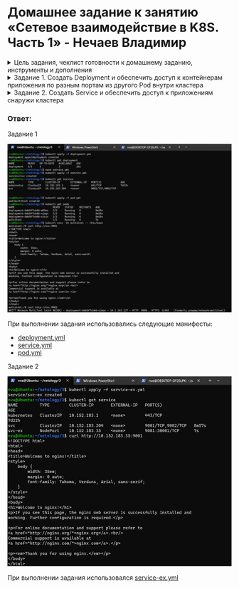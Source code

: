 # Домашнее задание к занятию «Сетевое взаимодействие в K8S. Часть 1» - Нечаев Владимир

<details>
<summary>Цель задания, чеклист готовности к домашнему заданию, инструменты и дополнения</summary>

В тестовой среде Kubernetes необходимо обеспечить доступ к приложению, установленному в предыдущем ДЗ и состоящему из двух контейнеров, по разным портам в разные контейнеры как внутри кластера, так и снаружи.

------

### Чеклист готовности к домашнему заданию

1. Установленное k8s-решение (например, MicroK8S).
2. Установленный локальный kubectl.
3. Редактор YAML-файлов с подключённым Git-репозиторием.

------

### Инструменты и дополнительные материалы, которые пригодятся для выполнения задания

1. [Описание](https://kubernetes.io/docs/concepts/workloads/controllers/deployment/) Deployment и примеры манифестов.
2. [Описание](https://kubernetes.io/docs/concepts/services-networking/service/) Описание Service.
3. [Описание](https://github.com/wbitt/Network-MultiTool) Multitool.

</details>

<details>
<summary>Задание 1. Создать Deployment и обеспечить доступ к контейнерам приложения по разным портам из другого Pod внутри кластера</summary>

1. Создать Deployment приложения, состоящего из двух контейнеров (nginx и multitool), с количеством реплик 3 шт.
2. Создать Service, который обеспечит доступ внутри кластера до контейнеров приложения из п.1 по порту 9001 — nginx 80, по 9002 — multitool 8080.
3. Создать отдельный Pod с приложением multitool и убедиться с помощью `curl`, что из пода есть доступ до приложения из п.1 по разным портам в разные контейнеры.
4. Продемонстрировать доступ с помощью `curl` по доменному имени сервиса.
5. Предоставить манифесты Deployment и Service в решении, а также скриншоты или вывод команды п.4.

</details>

<details>
<summary>Задание 2. Создать Service и обеспечить доступ к приложениям снаружи кластера</summary>

1. Создать отдельный Service приложения из Задания 1 с возможностью доступа снаружи кластера к nginx, используя тип NodePort.
2. Продемонстрировать доступ с помощью браузера или `curl` с локального компьютера.
3. Предоставить манифест и Service в решении, а также скриншоты или вывод команды п.2.

</details>

### Ответ:

Задание 1

![](img/1.4/1.png)

При выполнении задания использовались следующие манифесты:
- [deployment.yml](files/1.4/deployment.yml)
- [service.yml](files/1.4/service.yml)
- [pod.yml](files/1.4/pod.yml)

Задание 2

![](img/1.4/2.png)

При выполнении задания использовалcя [service-ex.yml](files/1.4/service-ex.yml)

